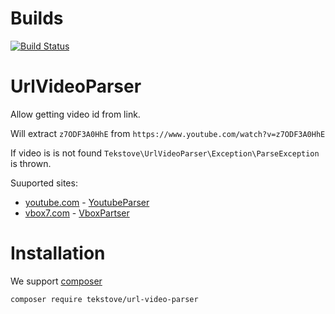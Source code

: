 # Builds
[![Build Status](https://travis-ci.org/Tekstove/UrlVideoParser.svg?branch=master)](https://travis-ci.org/Tekstove/UrlVideoParser)

# UrlVideoParser

Allow getting video id from link.

Will extract `z7ODF3A0HhE` from `https://www.youtube.com/watch?v=z7ODF3A0HhE`

If video is is not found `Tekstove\UrlVideoParser\Exception\ParseException` is thrown.

Suuported sites:
* [youtube.com](https://www.youtube.com/) - [YoutubeParser](src/Tekstove/UrlVideoParser/Youtube/YoutubeParser)
* [vbox7.com](https://www.vbox7.com/) - [VboxPartser](src/Tekstove/UrlVideoParser/Vbox/VboxPartser)

# Installation
We support [composer](https://getcomposer.org/)
```
composer require tekstove/url-video-parser
```
